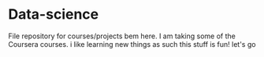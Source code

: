 # Data-science
File repository for courses/projects
bem here. I am taking some of the Coursera courses. 
i like learning new things
as such this stuff is fun!
let's go
